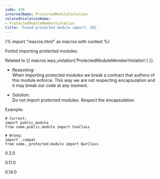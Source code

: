 ```yaml
---
code: 436
internalName: ProtectedModuleViolation
relatedViolationName:
- ProtectedModuleMemberViolation
title: 'Found protected module import: {0}'
---
```


{% import "macros.html" as macros with context %}

Forbid importing protected modules.

Related to {{ macros.wps\_violation('ProtectedModuleMemberViolation')
}}.

  - Reasoning:  
    When importing protected modules we break a contract that authors of
    this module enforce. This way we are not respecting encapsulation
    and it may break our code at any moment.

  - Solution:  
    Do not import protected modules. Respect the encapsulation.

Example:

    # Correct:
    import public_module
    from some.public.module import FooClass
    
    # Wrong:
    import _compat
    from some._protected.module import BarClass

<div class="versionadded">

0.3.0

</div>

<div class="versionchanged">

0.11.0

</div>

<div class="versionchanged">

0.14.0

</div>